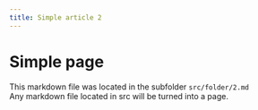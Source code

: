 ```yaml
---
title: Simple article 2
---
```


# Simple page

This markdown file was located in the subfolder `src/folder/2.md`  
Any markdown file located in src will be turned into a page.